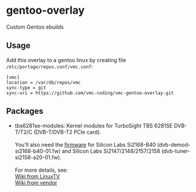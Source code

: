 # gentoo-overlay
Custom Gentoo ebuilds

Usage
-----
Add this overlay to a gentoo linux by creating file `/etc/portage/repos.conf/vmc.conf`:
```
[vmc]
location = /var/db/repos/vmc
sync-type = git
sync-uri = https://github.com/vmc-coding/vmc-gentoo-overlay.git
```

Packages
--------
* tbs6281se-modules: 
Kernel modules for TurboSight TBS 6281SE DVB-T/T2/C (DVB-T/DVB-T2 PCIe card). <br><br>
You'll also need the [firmware](http://www.tbsdtv.com/download/document/linux/tbs-tuner-firmwares_v1.0.tar.bz2) for Silicon Labs Si2168-B40 (dvb-demod-si2168-b40-01.fw) and Silicon Labs Si2147/2148/2157/2158 (dvb-tuner-si2158-a20-01.fw).<br><br>
For more details, see:  
[Wiki from LinuxTV](https://linuxtv.org/wiki/index.php/TBS6281) <br> 
[Wiki from vendor](https://github.com/tbsdtv/linux_media/wiki)
